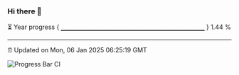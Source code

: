 ### Hi there 👋

⏳ Year progress { ▁▁▁▁▁▁▁▁▁▁▁▁▁▁▁▁▁▁▁▁▁▁▁▁▁▁▁▁▁▁ } 1.44 %

---

⏰ Updated on Mon, 06 Jan 2025 06:25:19 GMT

![Progress Bar CI](https://github.com/liununu/liununu/workflows/Progress%20Bar%20CI/badge.svg)
